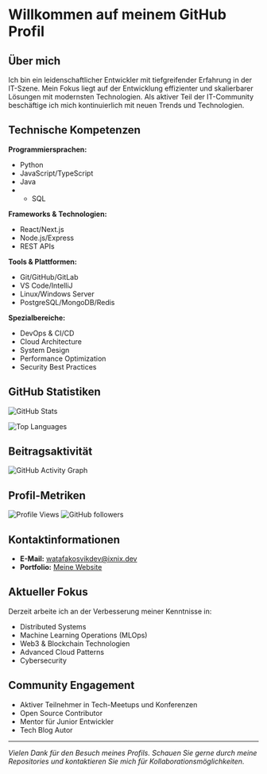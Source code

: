 # Willkommen auf meinem GitHub Profil

## Über mich

Ich bin ein leidenschaftlicher Entwickler mit tiefgreifender Erfahrung in der IT-Szene. Mein Fokus liegt auf der Entwicklung effizienter und skalierbarer Lösungen mit modernsten Technologien. Als aktiver Teil der IT-Community beschäftige ich mich kontinuierlich mit neuen Trends und Technologien.

## Technische Kompetenzen

**Programmiersprachen:**
- Python
- JavaScript/TypeScript
- Java
- - SQL

**Frameworks & Technologien:**
- React/Next.js
- Node.js/Express
- REST APIs

**Tools & Plattformen:**
- Git/GitHub/GitLab
- VS Code/IntelliJ
- Linux/Windows Server
- PostgreSQL/MongoDB/Redis

**Spezialbereiche:**
- DevOps & CI/CD
- Cloud Architecture
- System Design
- Performance Optimization
- Security Best Practices

## GitHub Statistiken

![GitHub Stats](https://github-readme-stats.vercel.app/api?username=watafakoviskdev&show_icons=true&theme=default&hide_border=true&count_private=true)

![Top Languages](https://github-readme-stats.vercel.app/api/top-langs/?username=watafakoviskdev&layout=compact&theme=default&hide_border=true)

## Beitragsaktivität

![GitHub Activity Graph](https://github-readme-activity-graph.vercel.app/graph?usernamewatafakoviskdev&theme=github-compact)

## Profil-Metriken

![Profile Views](https://komarev.com/ghpvc/?username=watafakoviskdev&color=blue&style=flat)
![GitHub followers](https://img.shields.io/github/followers/watafakoviskdev?label=Followers&style=social)

## Kontaktinformationen

- **E-Mail:** watafakosvikdev@ixnix.dev
- **Portfolio:** [Meine Website](https://ixnix.dev)

## Aktueller Fokus

Derzeit arbeite ich an der Verbesserung meiner Kenntnisse in:
- Distributed Systems
- Machine Learning Operations (MLOps)
- Web3 & Blockchain Technologien
- Advanced Cloud Patterns
- Cybersecurity

## Community Engagement

- Aktiver Teilnehmer in Tech-Meetups und Konferenzen
- Open Source Contributor
- Mentor für Junior Entwickler
- Tech Blog Autor

---

*Vielen Dank für den Besuch meines Profils. Schauen Sie gerne durch meine Repositories und kontaktieren Sie mich für Kollaborationsmöglichkeiten.*
